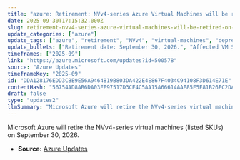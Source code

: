 ```yaml
---
title: "azure: Retirement: NVv4-series Azure Virtual Machines will be retired on September 30, 2026"
date: 2025-09-30T17:15:32.000Z
slug: retirement-nvv4-series-azure-virtual-machines-will-be-retired-on-september-30-2026
update_categories: ["azure"]
update_tags: ["azure", "retirement", "NVv4", "virtual-machines", "deprecation", "2026"]
update_bullets: ["Retirement date: September 30, 2026.", "Affected VM SKUs: Standard_NV4as_v4, Standard_NV4ahs_v4, Standard_NV8as_v4, Standard_NV8ahs_v4, Standard_NV16as_v4, Standard_NV16ahs_v4, Standard_NV32as_v4, Standard_NV32ahs_v4.", "Scope: NVv4-series virtual machines specified above will be retired on the given date.", "Action: If you are using any of these VMs, plan to migrate or update workloads before the retirement date."]
timeframes: ["2025-09"]
link: "https://azure.microsoft.com/updates?id=500578"
source: "Azure Updates"
timeframeKey: "2025-09"
id: "DDA128176EDD3CBE9E56A9464819B803DA422E4E867F4034C94108F3D614E71E"
contentHash: "56754AD8AB6DA03EE97517D3CE4C5AA15A66614AAE85F5F81B26FC2DA4A8C96C"
draft: false
type: "updates2"
llmSummary: "Microsoft Azure will retire the NVv4-series virtual machines (listed SKUs) on September 30, 2026."
---
```


Microsoft Azure will retire the NVv4-series virtual machines (listed SKUs) on September 30, 2026.

- **Source:** [Azure Updates](https://azure.microsoft.com/updates?id=500578)
